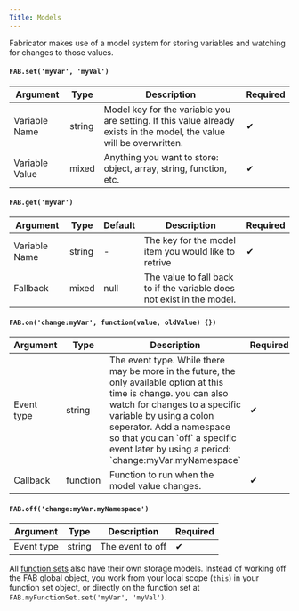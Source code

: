 ```yaml
---
Title: Models
---
```


Fabricator makes use of a model system for storing variables and watching for changes to those values.

#### `FAB.set('myVar', 'myVal')`

<table class="doc-table">
  <thead>
    <tr>
      <th>Argument</th>
      <th>Type</th>
      <th>Description</th>
      <th>Required</th>
    </tr>
  </thead>
  <tbody>
    <tr>
      <td>Variable Name</td>
      <td>string</td>
      <td>Model key for the variable you are setting. If this value already exists in the model, the value will be overwritten.</td>
      <td>✔</td>
    </tr>
    <tr>
      <td>Variable Value</td>
      <td>mixed</td>
      <td>Anything you want to store: object, array, string, function, etc.</td>
      <td>✔</td>
    </tr>
  </tbody>
</table>

#### `FAB.get('myVar')`

<table class="doc-table">
  <thead>
    <tr>
      <th>Argument</th>
      <th>Type</th>
      <th>Default</th>
      <th>Description</th>
      <th>Required</th>
    </tr>
  </thead>
  <tbody>
    <tr>
      <td>Variable Name</td>
      <td>string</td>
      <td>-</td>
      <td>The key for the model item you would like to retrive</td>
      <td>✔</td>
    </tr>
    <tr>
      <td>Fallback</td>
      <td>mixed</td>
      <td>null</td>
      <td>The value to fall back to if the variable does not exist in the model.</td>
      <td></td>
    </tr>
  </tbody>
</table>

#### `FAB.on('change:myVar', function(value, oldValue) {})`

<table class="doc-table">
  <thead>
    <tr>
      <th>Argument</th>
      <th>Type</th>
      <th>Description</th>
      <th>Required</th>
    </tr>
  </thead>
  <tbody>
    <tr>
      <td>Event type</td>
      <td>string</td>
      <td>The event type. While there may be more in the future, the only available option at this time is change. you can also watch for changes to a specific variable by using a colon seperator. Add a namespace so that you can `off` a specific event later by using a period: `change:myVar.myNamespace`</td>
      <td>✔</td>
    </tr>
    <tr>
      <td>Callback</td>
      <td>function</td>
      <td>Function to run when the model value changes.</td>
      <td>✔</td>
    </tr>
  </tbody>
</table>

#### `FAB.off('change:myVar.myNamespace')`

<table class="doc-table">
  <thead>
    <tr>
      <th>Argument</th>
      <th>Type</th>
      <th>Description</th>
      <th>Required</th>
    </tr>
  </thead>
  <tbody>
    <tr>
      <td>Event type</td>
      <td>string</td>
      <td>The event to off</td>
      <td>✔</td>
    </tr>
  </tbody>
</table>

All [function sets](#function-sets) also have their own storage models. Instead of working off the FAB global object, you work from your local scope (`this`) in your function set object, or directly on the function set at `FAB.myFunctionSet.set('myVar', 'myVal')`.
